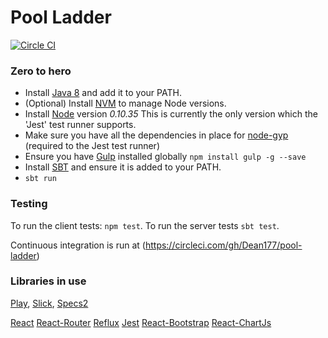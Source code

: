 # Pool Ladder #
[![Circle CI](https://circleci.com/gh/Dean177/pool-ladder/tree/master.svg?style=svg)](https://circleci.com/gh/Dean177/pool-ladder/tree/master)


### Zero to hero ###
 - Install [Java 8](http://www.oracle.com/technetwork/java/javase/downloads/jdk8-downloads-2133151.html) and add it to your PATH.
 - (Optional) Install [NVM](https://github.com/creationix/nvm) to manage Node versions.
 - Install [Node](https://nodejs.org/) version *0.10.35* This is currently the only version which the 'Jest' test runner supports. 
 - Make sure you have all the dependencies in place for [node-gyp](https://github.com/TooTallNate/node-gyp) (required to the Jest test runner)
 - Ensure you have [Gulp](http://gulpjs.com/) installed globally `npm install gulp -g --save`
 - Install [SBT](http://www.scala-sbt.org/download.html) and ensure it is added to your PATH.
 - `sbt run`

   
### Testing ###
To run the client tests: `npm test`.
To run the server tests `sbt test`.

Continuous integration is run at (https://circleci.com/gh/Dean177/pool-ladder)

### Libraries in use ###
[Play](https://www.playframework.com/documentation/2.4.x/Home),
[Slick](http://slick.typesafe.com/doc/3.0.0/), 
[Specs2](https://www.playframework.com/documentation/2.4.x/ScalaTestingWithSpecs2)

[React](https://facebook.github.io/react/docs/getting-started.html)
[React-Router](http://rackt.github.io/react-router/)
[Reflux](https://github.com/spoike/refluxjs)
[Jest](https://facebook.github.io/jest/docs/tutorial.html#content)
[React-Bootstrap](http://react-bootstrap.github.io/components.html)
[React-ChartJs](https://github.com/jhudson8/react-chartjs)

